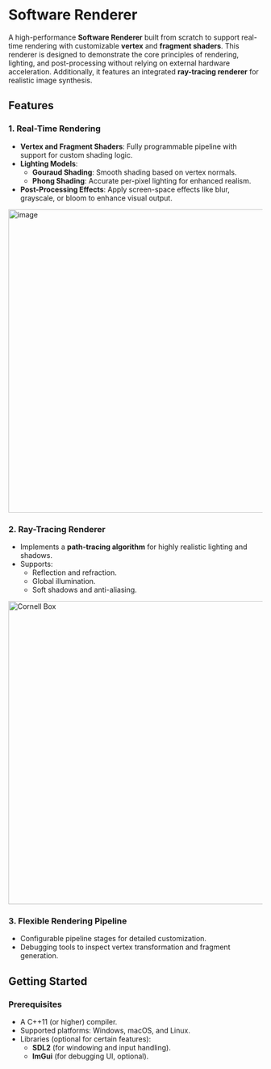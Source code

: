 # Software Renderer

A high-performance **Software Renderer** built from scratch to support real-time rendering with customizable **vertex** and **fragment shaders**. This renderer is designed to demonstrate the core principles of rendering, lighting, and post-processing without relying on external hardware acceleration. Additionally, it features an integrated **ray-tracing renderer** for realistic image synthesis.

## Features

### 1. **Real-Time Rendering**
- **Vertex and Fragment Shaders**: Fully programmable pipeline with support for custom shading logic.
- **Lighting Models**:
  - **Gouraud Shading**: Smooth shading based on vertex normals.
  - **Phong Shading**: Accurate per-pixel lighting for enhanced realism.
- **Post-Processing Effects**: Apply screen-space effects like blur, grayscale, or bloom to enhance visual output.

<img width="600" alt="image" src="https://github.com/user-attachments/assets/69292c26-160f-4e26-b922-3bc1e151a227">

### 2. **Ray-Tracing Renderer**
- Implements a **path-tracing algorithm** for highly realistic lighting and shadows.
- Supports:
  - Reflection and refraction.
  - Global illumination.
  - Soft shadows and anti-aliasing.

<img width="600" alt="Cornell Box" src="https://github.com/user-attachments/assets/b7a2d78e-23c7-4347-9029-372a995da2cd">

  
### 3. **Flexible Rendering Pipeline**
- Configurable pipeline stages for detailed customization.
- Debugging tools to inspect vertex transformation and fragment generation.

## Getting Started

### Prerequisites
- A C++11 (or higher) compiler.
- Supported platforms: Windows, macOS, and Linux.
- Libraries (optional for certain features): 
  - **SDL2** (for windowing and input handling).
  - **ImGui** (for debugging UI, optional).
